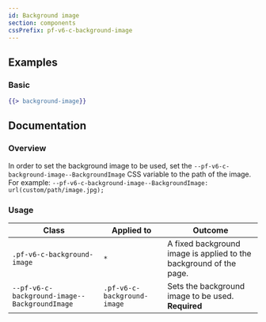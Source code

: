 ```yaml
---
id: Background image
section: components
cssPrefix: pf-v6-c-background-image
---
```


## Examples

### Basic

```hbs isFullscreen
{{> background-image}}
```

## Documentation

### Overview

In order to set the background image to be used, set the `--pf-v6-c-background-image--BackgroundImage` CSS variable to the path of the image. For example: `--pf-v6-c-background-image--BackgroundImage: url(custom/path/image.jpg);`

### Usage

| Class                                         | Applied to                  | Outcome                                                            |
| --------------------------------------------- | --------------------------- | ------------------------------------------------------------------ |
| `.pf-v6-c-background-image`                   | `*`                         | A fixed background image is applied to the background of the page. |
| `--pf-v6-c-background-image--BackgroundImage` | `.pf-v6-c-background-image` | Sets the background image to be used. **Required**                 |
